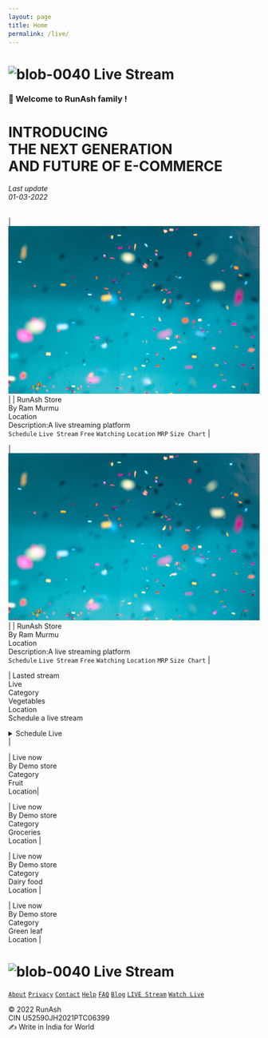 ```yaml
--- 
layout: page 
title: Home
permalink: /live/ 
--- 
```

# ![blob-0040](https://user-images.githubusercontent.com/61916324/132724592-e5bef25e-36d9-4da8-bbc6-84a24183c8e2.png) Live Stream 
### 👏 Welcome to RunAsh family ! 
# INTRODUCING <br>THE NEXT GENERATION <br>AND FUTURE OF E-COMMERCE
###### Last update<br>01-03-2022 


| ![altex](assets/confetti.jpg) |
| RunAsh Store<br>By Ram Murmu<br>Location<br>Description:A live streaming platform <br> ``Schedule`` ``Live Stream`` ``Free`` ``Watching`` ``Location`` ``MRP`` ``Size Chart`` |


| ![altex](assets/confetti.jpg) |
| RunAsh Store<br>By Ram Murmu<br>Location<br>Description:A live streaming platform <br> ``Schedule`` ``Live Stream`` ``Free`` ``Watching`` ``Location`` ``MRP`` ``Size Chart`` |




| Lasted stream <br> Live <br>Category<br>Vegetables<br>Location <br>Schedule a live stream <br>
<details><summary>Schedule Live</summary>
  <p>Go Live</p>
  </details> |



| Live now<br>By Demo store<br>Category<br>Fruit <br> Location|

| Live now<br>By Demo store<br>Category<br>Groceries<br> Location |

| Live now<br>By Demo store<br>Category<br>Dairy food <br>Location |

| Live now <br>By Demo store<br>Category<br>Green leaf <br>Location |





# ![blob-0040](https://user-images.githubusercontent.com/61916324/132724592-e5bef25e-36d9-4da8-bbc6-84a24183c8e2.png) Live Stream 
[``About``](https://) [``Privacy``](https://) [``Contact``](https://) [``Help``](https://) [``FAQ``](https://) [``Blog``](https://) [``LIVE Stream``](https://) [``Watch Live``](https://)

© 2022 RunAsh<br>
CIN U52590JH2021PTC06399<br>
✍️ Write in India for World




